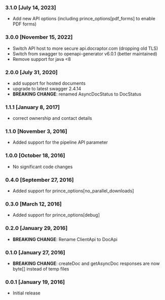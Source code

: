 ### 3.1.0 [July 14, 2023]
* Add new API options (including prince_options[pdf_forms] to enable PDF forms)

### 3.0.0 [November 15, 2022]
* Switch API host to more secure api.docraptor.com (dropping old TLS)
* Switch from swagger to openapi-generator v6.0.1 (better maintained)
* Remove support for java <8

### 2.0.0 [July 31, 2020]
* add support for hosted documents
* upgrade to latest swagger 2.4.14
* **BREAKING CHANGE**: renamed AsyncDocStatus to DocStatus

### 1.1.1 [January 8, 2017]
* correct ownership and contact details

### 1.1.0 [November 3, 2016]
* Added support for the pipeline API parameter

### 1.0.0 [October 18, 2016]
* No significant code changes

### 0.4.0 [September 27, 2016]
* Added support for prince_options[no_parallel_downloads]

### 0.3.0 [March 12, 2016]
* Added support for prince_options[debug]

### 0.2.0 [January 29, 2016]
* **BREAKING CHANGE**: Rename ClientApi to DocApi

### 0.1.0 [January 27, 2016]
* **BREAKING CHANGE**: createDoc and getAsyncDoc responses are now byte[] instead of temp files

### 0.0.1 [January 19, 2016]
* Initial release
